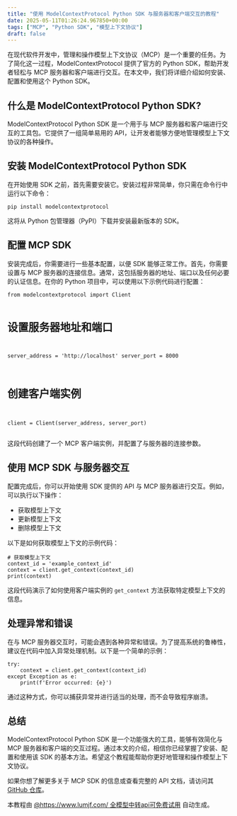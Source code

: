 ```yaml
---
title: "使用 ModelContextProtocol Python SDK 与服务器和客户端交互的教程"
date: 2025-05-11T01:26:24.967850+00:00
tags: ["MCP", "Python SDK", "模型上下文协议"]
draft: false
---
```


<p>在现代软件开发中，管理和操作模型上下文协议（MCP）是一个重要的任务。为了简化这一过程，ModelContextProtocol 提供了官方的 Python SDK，帮助开发者轻松与 MCP 服务器和客户端进行交互。在本文中，我们将详细介绍如何安装、配置和使用这个 Python SDK。</p>

<h2>什么是 ModelContextProtocol Python SDK?</h2>
<p>ModelContextProtocol Python SDK 是一个用于与 MCP 服务器和客户端进行交互的工具包。它提供了一组简单易用的 API，让开发者能够方便地管理模型上下文协议的各种操作。</p>

<h2>安装 ModelContextProtocol Python SDK</h2>
<p>在开始使用 SDK 之前，首先需要安装它。安装过程非常简单，你只需在命令行中运行以下命令：</p>
<pre><code>pip install modelcontextprotocol</code></pre>
<p>这将从 Python 包管理器（PyPI）下载并安装最新版本的 SDK。</p>

<h2>配置 MCP SDK</h2>
<p>安装完成后，你需要进行一些基本配置，以便 SDK 能够正常工作。首先，你需要设置与 MCP 服务器的连接信息。通常，这包括服务器的地址、端口以及任何必要的认证信息。在你的 Python 项目中，可以使用以下示例代码进行配置：</p>
<pre><code>from modelcontextprotocol import Client

# 设置服务器地址和端口
server_address = 'http://localhost'
server_port = 8000

# 创建客户端实例
client = Client(server_address, server_port)</code></pre>
<p>这段代码创建了一个 MCP 客户端实例，并配置了与服务器的连接参数。</p>

<h2>使用 MCP SDK 与服务器交互</h2>
<p>配置完成后，你可以开始使用 SDK 提供的 API 与 MCP 服务器进行交互。例如，可以执行以下操作：</p>
<ul>
<li>获取模型上下文</li>
<li>更新模型上下文</li>
<li>删除模型上下文</li>
</ul>
<p>以下是如何获取模型上下文的示例代码：</p>
<pre><code># 获取模型上下文
context_id = 'example_context_id'
context = client.get_context(context_id)
print(context)</code></pre>
<p>这段代码演示了如何使用客户端实例的 <code>get_context</code> 方法获取特定模型上下文的信息。</p>

<h2>处理异常和错误</h2>
<p>在与 MCP 服务器交互时，可能会遇到各种异常和错误。为了提高系统的鲁棒性，建议在代码中加入异常处理机制。以下是一个简单的示例：</p>
<pre><code>try:
    context = client.get_context(context_id)
except Exception as e:
    print(f'Error occurred: {e}')
</code></pre>
<p>通过这种方式，你可以捕获异常并进行适当的处理，而不会导致程序崩溃。</p>

<h2>总结</h2>
<p>ModelContextProtocol Python SDK 是一个功能强大的工具，能够有效简化与 MCP 服务器和客户端的交互过程。通过本文的介绍，相信你已经掌握了安装、配置和使用该 SDK 的基本方法。希望这个教程能帮助你更好地管理和操作模型上下文协议。</p>

<p>如果你想了解更多关于 MCP SDK 的信息或查看完整的 API 文档，请访问其 <a href="https://github.com/modelcontextprotocol/python-sdk">GitHub 仓库</a>。</p><p>本教程由 <a href="https://www.lumjf.com/" target="_blank">@https://www.lumjf.com/ 全模型中转api可免费试用</a> 自动生成。</p>